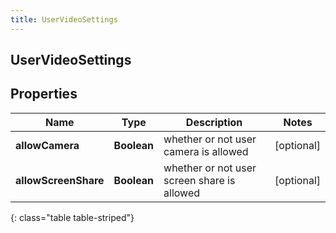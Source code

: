 ```yaml
---
title: UserVideoSettings
---
```

## UserVideoSettings


## Properties

| Name | Type | Description | Notes |
| ------------ | ------------- | ------------- | ------------- |
| **allowCamera** | <!----><!---->**Boolean**<!----> | whether or not user camera is allowed |  [optional] |
| **allowScreenShare** | <!----><!---->**Boolean**<!----> | whether or not user screen share is allowed |  [optional] |
{: class="table table-striped"}



